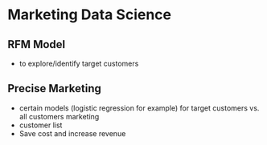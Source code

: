 # Marketing Data Science
## RFM Model
  - to explore/identify target customers
## Precise Marketing
  - certain models (logistic regression for example) for target customers vs. all customers marketing
  - customer list
  - Save cost and increase revenue
